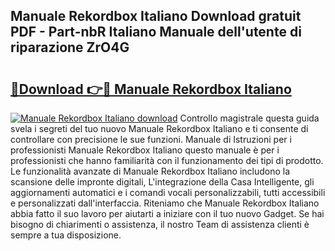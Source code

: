 ## Manuale Rekordbox Italiano Download gratuit PDF - Part-nbR Italiano Manuale dell'utente di riparazione ZrO4G

# <h2><a href="http://dfgk95.blite.top/?on=Manuale+Rekordbox+Italiano">🔗Download 👉🔴 Manuale Rekordbox Italiano</a></h2>

[![Manuale Rekordbox Italiano download](https://i.imgur.com/lujVjoI.png)](http://dfgk95.blite.top/?on=Manuale+Rekordbox+Italiano)
Controllo magistrale questa guida svela i segreti del tuo nuovo Manuale Rekordbox Italiano e ti consente di controllare con precisione le sue funzioni. Manuale di Istruzioni per i professionisti Manuale Rekordbox Italiano questo manuale è per i professionisti che hanno familiarità con il funzionamento dei tipi di prodotto. Le funzionalità avanzate di Manuale Rekordbox Italiano includono la scansione delle impronte digitali, L'integrazione della Casa Intelligente, gli aggiornamenti automatici e i comandi vocali personalizzabili, tutti accessibili e personalizzati dall'interfaccia. Riteniamo che Manuale Rekordbox Italiano abbia fatto il suo lavoro per aiutarti a iniziare con il tuo nuovo Gadget. Se hai bisogno di chiarimenti o assistenza, il nostro Team di assistenza clienti è sempre a tua disposizione.
